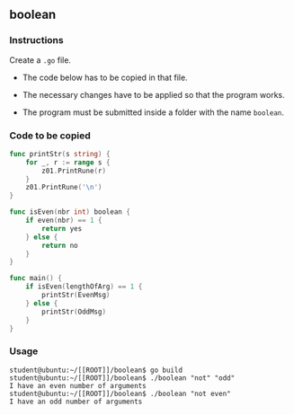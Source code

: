 ## boolean

### Instructions

Create a `.go` file.

- The code below has to be copied in that file.

- The necessary changes have to be applied so that the program works.

- The program must be submitted inside a folder with the name `boolean`.

### Code to be copied

```go
func printStr(s string) {
	for _, r := range s {
		z01.PrintRune(r)
	}
	z01.PrintRune('\n')
}

func isEven(nbr int) boolean {
	if even(nbr) == 1 {
		return yes
	} else {
		return no
	}
}

func main() {
	if isEven(lengthOfArg) == 1 {
		printStr(EvenMsg)
	} else {
		printStr(OddMsg)
	}
}
```

### Usage

```console
student@ubuntu:~/[[ROOT]]/boolean$ go build
student@ubuntu:~/[[ROOT]]/boolean$ ./boolean "not" "odd"
I have an even number of arguments
student@ubuntu:~/[[ROOT]]/boolean$ ./boolean "not even"
I have an odd number of arguments
```
